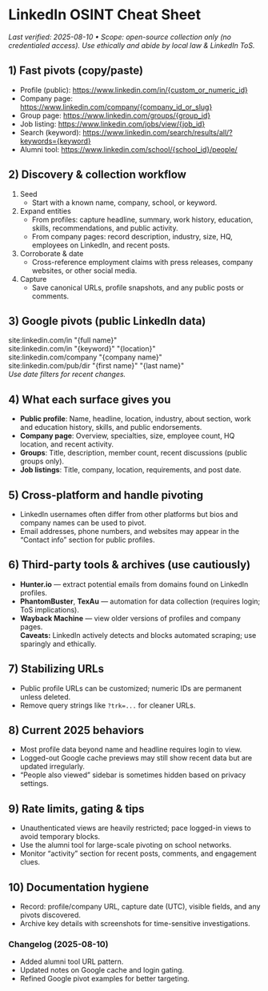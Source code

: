# LinkedIn OSINT Cheat Sheet
_Last verified: 2025-08-10 • Scope: open-source collection only (no credentialed access). Use ethically and abide by local law & LinkedIn ToS._

## 1) Fast pivots (copy/paste)
- Profile (public): https://www.linkedin.com/in/{custom_or_numeric_id}
- Company page: https://www.linkedin.com/company/{company_id_or_slug}
- Group page: https://www.linkedin.com/groups/{group_id}
- Job listing: https://www.linkedin.com/jobs/view/{job_id}
- Search (keyword): https://www.linkedin.com/search/results/all/?keywords={keyword}
- Alumni tool: https://www.linkedin.com/school/{school_id}/people/

## 2) Discovery & collection workflow
1) Seed  
   - Start with a known name, company, school, or keyword.  
2) Expand entities  
   - From profiles: capture headline, summary, work history, education, skills, recommendations, and public activity.  
   - From company pages: record description, industry, size, HQ, employees on LinkedIn, and recent posts.  
3) Corroborate & date  
   - Cross-reference employment claims with press releases, company websites, or other social media.  
4) Capture  
   - Save canonical URLs, profile snapshots, and any public posts or comments.

## 3) Google pivots (public LinkedIn data)
site:linkedin.com/in "{full name}"  
site:linkedin.com/in "{keyword}" "{location}"  
site:linkedin.com/company "{company name}"  
site:linkedin.com/pub/dir "{first name}" "{last name}"  
_Use date filters for recent changes._

## 4) What each surface gives you
- **Public profile**: Name, headline, location, industry, about section, work and education history, skills, and public endorsements.  
- **Company page**: Overview, specialties, size, employee count, HQ location, and recent activity.  
- **Groups**: Title, description, member count, recent discussions (public groups only).  
- **Job listings**: Title, company, location, requirements, and post date.  

## 5) Cross-platform and handle pivoting
- LinkedIn usernames often differ from other platforms but bios and company names can be used to pivot.  
- Email addresses, phone numbers, and websites may appear in the “Contact info” section for public profiles.  

## 6) Third-party tools & archives (use cautiously)
- **Hunter.io** — extract potential emails from domains found on LinkedIn profiles.  
- **PhantomBuster**, **TexAu** — automation for data collection (requires login; ToS implications).  
- **Wayback Machine** — view older versions of profiles and company pages.  
**Caveats:** LinkedIn actively detects and blocks automated scraping; use sparingly and ethically.

## 7) Stabilizing URLs
- Public profile URLs can be customized; numeric IDs are permanent unless deleted.  
- Remove query strings like `?trk=...` for cleaner URLs.

## 8) Current 2025 behaviors
- Most profile data beyond name and headline requires login to view.  
- Logged-out Google cache previews may still show recent data but are updated irregularly.  
- “People also viewed” sidebar is sometimes hidden based on privacy settings.  

## 9) Rate limits, gating & tips
- Unauthenticated views are heavily restricted; pace logged-in views to avoid temporary blocks.  
- Use the alumni tool for large-scale pivoting on school networks.  
- Monitor “activity” section for recent posts, comments, and engagement clues.  

## 10) Documentation hygiene
- Record: profile/company URL, capture date (UTC), visible fields, and any pivots discovered.  
- Archive key details with screenshots for time-sensitive investigations.

### Changelog (2025-08-10)
- Added alumni tool URL pattern.  
- Updated notes on Google cache and login gating.  
- Refined Google pivot examples for better targeting.  
